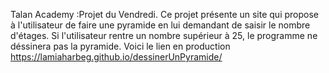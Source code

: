 Talan Academy :Projet du Vendredi.
  Ce projet  présente un site qui propose à l'utilisateur de faire une pyramide en lui demandant de saisir le nombre d'étages.
Si l'utilisateur rentre un nombre supérieur à 25, le programme ne déssinera pas la pyramide.
Voici le lien en production
https://lamiaharbeg.github.io/dessinerUnPyramide/
